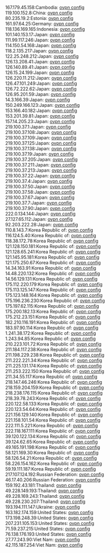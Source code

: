 167.179.45.158:Cambodia: [ovpn config](vpn/167_179_45_158.ovpn)  
119.100.152.8:China: [ovpn config](vpn/119_100_152_8.ovpn)  
80.235.19.2:Estonia: [ovpn config](vpn/80_235_19_2.ovpn)  
161.97.64.25:Germany: [ovpn config](vpn/161_97_64_25.ovpn)  
118.136.169.165:Indonesia: [ovpn config](vpn/118_136_169_165.ovpn)  
101.140.153.17:Japan: [ovpn config](vpn/101_140_153_17.ovpn)  
111.99.117.246:Japan: [ovpn config](vpn/111_99_117_246.ovpn)  
114.150.54.168:Japan: [ovpn config](vpn/114_150_54_168.ovpn)  
118.2.135.217:Japan: [ovpn config](vpn/118_2_135_217.ovpn)  
122.25.248.212:Japan: [ovpn config](vpn/122_25_248_212.ovpn)  
126.13.208.41:Japan: [ovpn config](vpn/126_13_208_41.ovpn)  
126.140.89.41:Japan: [ovpn config](vpn/126_140_89_41.ovpn)  
126.15.24.199:Japan: [ovpn config](vpn/126_15_24_199.ovpn)  
126.220.11.212:Japan: [ovpn config](vpn/126_220_11_212.ovpn)  
126.47.101.249:Japan: [ovpn config](vpn/126_47_101_249.ovpn)  
126.72.222.62:Japan: [ovpn config](vpn/126_72_222_62.ovpn)  
126.95.201.59:Japan: [ovpn config](vpn/126_95_201_59.ovpn)  
14.3.166.39:Japan: [ovpn config](vpn/14_3_166_39.ovpn)  
150.249.166.123:Japan: [ovpn config](vpn/150_249_166_123.ovpn)  
153.166.40.182:Japan: [ovpn config](vpn/153_166_40_182.ovpn)  
153.201.39.81:Japan: [ovpn config](vpn/153_201_39_81.ovpn)  
157.14.205.23:Japan: [ovpn config](vpn/157_14_205_23.ovpn)  
219.100.37.1:Japan: [ovpn config](vpn/219_100_37_1.ovpn)  
219.100.37.108:Japan: [ovpn config](vpn/219_100_37_108.ovpn)  
219.100.37.109:Japan: [ovpn config](vpn/219_100_37_109.ovpn)  
219.100.37.125:Japan: [ovpn config](vpn/219_100_37_125.ovpn)  
219.100.37.138:Japan: [ovpn config](vpn/219_100_37_138.ovpn)  
219.100.37.19:Japan: [ovpn config](vpn/219_100_37_19.ovpn)  
219.100.37.205:Japan: [ovpn config](vpn/219_100_37_205.ovpn)  
219.100.37.211:Japan: [ovpn config](vpn/219_100_37_211.ovpn)  
219.100.37.213:Japan: [ovpn config](vpn/219_100_37_213.ovpn)  
219.100.37.22:Japan: [ovpn config](vpn/219_100_37_22.ovpn)  
219.100.37.4:Japan: [ovpn config](vpn/219_100_37_4.ovpn)  
219.100.37.50:Japan: [ovpn config](vpn/219_100_37_50.ovpn)  
219.100.37.58:Japan: [ovpn config](vpn/219_100_37_58.ovpn)  
219.100.37.67:Japan: [ovpn config](vpn/219_100_37_67.ovpn)  
219.100.37.7:Japan: [ovpn config](vpn/219_100_37_7.ovpn)  
219.100.37.90:Japan: [ovpn config](vpn/219_100_37_90.ovpn)  
222.0.134.144:Japan: [ovpn config](vpn/222_0_134_144.ovpn)  
27.127.65.112:Japan: [ovpn config](vpn/27_127_65_112.ovpn)  
92.203.222.28:Japan: [ovpn config](vpn/92_203_222_28.ovpn)  
110.8.143.7:Korea Republic of: [ovpn config](vpn/110_8_143_7.ovpn)  
116.124.5.40:Korea Republic of: [ovpn config](vpn/116_124_5_40.ovpn)  
118.38.172.78:Korea Republic of: [ovpn config](vpn/118_38_172_78.ovpn)  
121.128.150.181:Korea Republic of: [ovpn config](vpn/121_128_150_181.ovpn)  
121.128.65.241:Korea Republic of: [ovpn config](vpn/121_128_65_241.ovpn)  
121.145.95.181:Korea Republic of: [ovpn config](vpn/121_145_95_181.ovpn)  
121.175.250.67:Korea Republic of: [ovpn config](vpn/121_175_250_67.ovpn)  
14.34.163.91:Korea Republic of: [ovpn config](vpn/14_34_163_91.ovpn)  
14.48.220.132:Korea Republic of: [ovpn config](vpn/14_48_220_132.ovpn)  
14.56.129.131:Korea Republic of: [ovpn config](vpn/14_56_129_131.ovpn)  
175.112.220.179:Korea Republic of: [ovpn config](vpn/175_112_220_179.ovpn)  
175.113.125.147:Korea Republic of: [ovpn config](vpn/175_113_125_147.ovpn)  
175.123.148.164:Korea Republic of: [ovpn config](vpn/175_123_148_164.ovpn)  
175.196.236.230:Korea Republic of: [ovpn config](vpn/175_196_236_230.ovpn)  
175.197.62.115:Korea Republic of: [ovpn config](vpn/175_197_62_115.ovpn)  
175.200.182.13:Korea Republic of: [ovpn config](vpn/175_200_182_13.ovpn)  
175.212.23.151:Korea Republic of: [ovpn config](vpn/175_212_23_151.ovpn)  
182.210.116.191:Korea Republic of: [ovpn config](vpn/182_210_116_191.ovpn)  
183.97.90.114:Korea Republic of: [ovpn config](vpn/183_97_90_114.ovpn)  
1.241.38.172:Korea Republic of: [ovpn config](vpn/1_241_38_172.ovpn)  
1.243.94.85:Korea Republic of: [ovpn config](vpn/1_243_94_85.ovpn)  
210.223.101.72:Korea Republic of: [ovpn config](vpn/210_223_101_72.ovpn)  
211.184.117.238:Korea Republic of: [ovpn config](vpn/211_184_117_238.ovpn)  
211.198.229.238:Korea Republic of: [ovpn config](vpn/211_198_229_238.ovpn)  
211.222.221.34:Korea Republic of: [ovpn config](vpn/211_222_221_34.ovpn)  
211.225.131.174:Korea Republic of: [ovpn config](vpn/211_225_131_174.ovpn)  
211.253.222.150:Korea Republic of: [ovpn config](vpn/211_253_222_150.ovpn)  
211.34.55.117:Korea Republic of: [ovpn config](vpn/211_34_55_117.ovpn)  
218.147.46.246:Korea Republic of: [ovpn config](vpn/218_147_46_246.ovpn)  
218.159.204.159:Korea Republic of: [ovpn config](vpn/218_159_204_159.ovpn)  
218.238.176.115:Korea Republic of: [ovpn config](vpn/218_238_176_115.ovpn)  
218.39.78.243:Korea Republic of: [ovpn config](vpn/218_39_78_243.ovpn)  
220.122.58.133:Korea Republic of: [ovpn config](vpn/220_122_58_133.ovpn)  
220.123.54.64:Korea Republic of: [ovpn config](vpn/220_123_54_64.ovpn)  
221.156.129.140:Korea Republic of: [ovpn config](vpn/221_156_129_140.ovpn)  
221.158.101.54:Korea Republic of: [ovpn config](vpn/221_158_101_54.ovpn)  
222.111.5.221:Korea Republic of: [ovpn config](vpn/222_111_5_221.ovpn)  
222.118.167.111:Korea Republic of: [ovpn config](vpn/222_118_167_111.ovpn)  
39.120.122.134:Korea Republic of: [ovpn config](vpn/39_120_122_134.ovpn)  
39.124.62.65:Korea Republic of: [ovpn config](vpn/39_124_62_65.ovpn)  
49.165.191.198:Korea Republic of: [ovpn config](vpn/49_165_191_198.ovpn)  
58.121.169.30:Korea Republic of: [ovpn config](vpn/58_121_169_30.ovpn)  
58.126.54.21:Korea Republic of: [ovpn config](vpn/58_126_54_21.ovpn)  
58.226.154.162:Korea Republic of: [ovpn config](vpn/58_226_154_162.ovpn)  
59.19.111.187:Korea Republic of: [ovpn config](vpn/59_19_111_187.ovpn)  
217.107.124.192:Russian Federation: [ovpn config](vpn/217_107_124_192.ovpn)  
46.17.40.206:Russian Federation: [ovpn config](vpn/46_17_40_206.ovpn)  
159.192.43.181:Thailand: [ovpn config](vpn/159_192_43_181.ovpn)  
49.228.149.193:Thailand: [ovpn config](vpn/49_228_149_193.ovpn)  
49.228.169.243:Thailand: [ovpn config](vpn/49_228_169_243.ovpn)  
49.228.230.207:Thailand: [ovpn config](vpn/49_228_230_207.ovpn)  
193.194.111.147:Ukraine: [ovpn config](vpn/193_194_111_147.ovpn)  
163.182.174.159:United States: [ovpn config](vpn/163_182_174_159.ovpn)  
173.198.248.39:United States: [ovpn config](vpn/173_198_248_39.ovpn)  
207.231.105.153:United States: [ovpn config](vpn/207_231_105_153.ovpn)  
71.59.237.215:United States: [ovpn config](vpn/71_59_237_215.ovpn)  
76.138.176.193:United States: [ovpn config](vpn/76_138_176_193.ovpn)  
27.77.243.90:Viet Nam: [ovpn config](vpn/27_77_243_90.ovpn)  
42.115.187.254:Viet Nam: [ovpn config](vpn/42_115_187_254.ovpn)  
